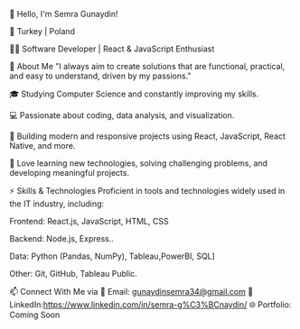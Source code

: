 👋 Hello, I'm Semra Gunaydin!

📍 Turkey | Poland

🧑‍💻 Software Developer | React & JavaScript Enthusiast

🚀 About Me "I always aim to create solutions that are functional, practical, and easy to understand, driven by my passions."


🎓 Studying Computer Science and constantly improving my skills.

💻 Passionate about coding, data analysis, and visualization.

🔨 Building modern and responsive projects using React, JavaScript, React Native, and more.

🧩 Love learning new technologies, solving challenging problems, and developing meaningful projects.

⚡ Skills & Technologies
Proficient in tools and technologies widely used in the IT industry, including:

Frontend: React.js, JavaScript, HTML, CSS

Backend: Node.js, Express..

Data:  Python (Pandas, NumPy), Tableau,PowerBI, SQL]

Other: Git, GitHub, Tableau Public.

📫 Connect With Me via
💌 Email: gunaydinsemra34@gmail.com
💼 LinkedIn:https://www.linkedin.com/in/semra-g%C3%BCnaydin/
🌐 Portfolio: Coming Soon
